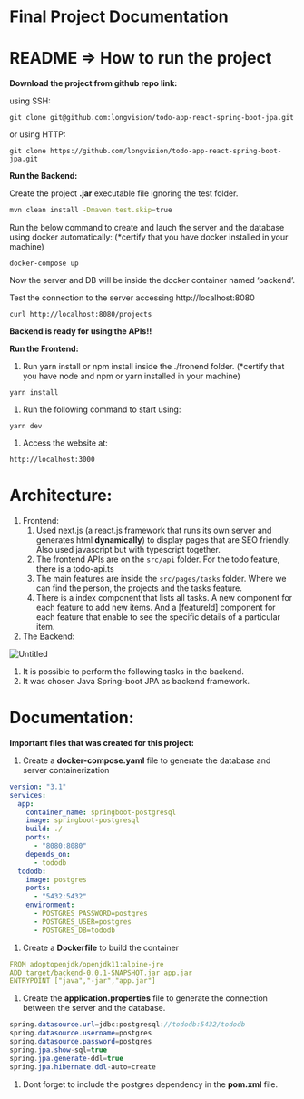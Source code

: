 # Final Project Documentation

# README ⇒ How to run the project

**Download the project from github repo link:**

using SSH:

```
git clone git@github.com:longvision/todo-app-react-spring-boot-jpa.git
```

or using HTTP:

```
git clone https://github.com/longvision/todo-app-react-spring-boot-jpa.git
```

**Run the Backend:**

Create the project **.jar** executable file ignoring the test folder.

```bash
mvn clean install -Dmaven.test.skip=true
```

Run the below command to create and lauch the server and the database using docker automatically: (\*certify that you have docker installed in your machine)

```
docker-compose up
```

Now the server and DB will be inside the docker container named ‘backend’.

Test the connection to the server accessing http://localhost:8080

```docker
curl http://localhost:8080/projects
```

**Backend is ready for using the APIs!!**

**Run the Frontend:**

1. Run yarn install or npm install inside the ./fronend folder. (\*certify that you have node and npm or yarn installed in your machine)

```
yarn install
```

1. Run the following command to start using:

```
yarn dev
```

1. Access the website at:

```
http://localhost:3000
```

# Architecture:

1. Frontend:
   1. Used next.js (a react.js framework that runs its own server and generates html **dynamically**) to display pages that are SEO friendly. Also used javascript but with typescript together.
   2. The frontend APIs are on the `src/api` folder. For the todo feature, there is a todo-api.ts
   3. The main features are inside the `src/pages/tasks` folder. Where we can find the person, the projects and the tasks feature.
   4. There is a index component that lists all tasks. A new component for each feature to add new items. And a [featureId] component for each feature that enable to see the specific details of a particular item.
2. The Backend:

![Untitled](https://s3-us-west-2.amazonaws.com/secure.notion-static.com/919991ce-b6b3-4e9b-8916-c3136cfb4893/Untitled.png)

1. It is possible to perform the following tasks in the backend.
2. It was chosen Java Spring-boot JPA as backend framework.

# Documentation:

**Important files that was created for this project:**

1. Create a **docker-compose.yaml** file to generate the database and server containerization

```yaml
version: "3.1"
services:
  app:
    container_name: springboot-postgresql
    image: springboot-postgresql
    build: ./
    ports:
      - "8080:8080"
    depends_on:
      - tododb
  tododb:
    image: postgres
    ports:
      - "5432:5432"
    environment:
      - POSTGRES_PASSWORD=postgres
      - POSTGRES_USER=postgres
      - POSTGRES_DB=tododb
```

1. Create a **Dockerfile** to build the container

```yaml
FROM adoptopenjdk/openjdk11:alpine-jre
ADD target/backend-0.0.1-SNAPSHOT.jar app.jar
ENTRYPOINT ["java","-jar","app.jar"]
```

1. Create the **application.properties** file to generate the connection between the server and the database.

```java
spring.datasource.url=jdbc:postgresql://tododb:5432/tododb
spring.datasource.username=postgres
spring.datasource.password=postgres
spring.jpa.show-sql=true
spring.jpa.generate-ddl=true
spring.jpa.hibernate.ddl-auto=create
```

1. Dont forget to include the postgres dependency in the **pom.xml** file.
